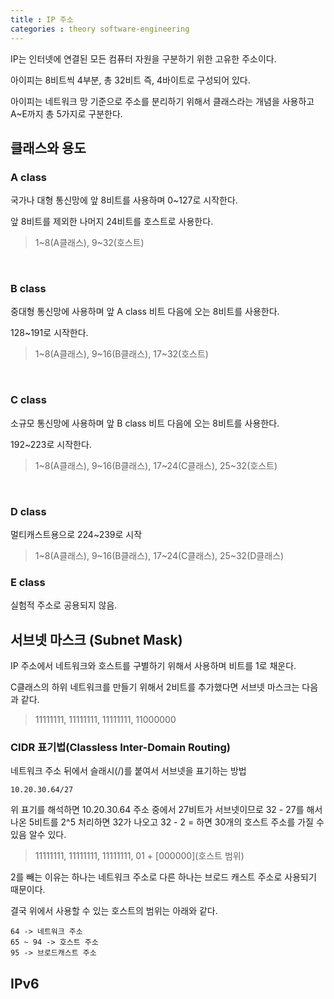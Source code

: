 ```yaml
---
title : IP 주소
categories : theory software-engineering
---
```


IP는 인터넷에 연결된 모든 컴퓨터 자원을 구분하기 위한 고유한 주소이다.

아이피는 8비트씩 4부분, 총 32비트 즉, 4바이트로 구성되어 있다.

아이피는 네트워크 망 기준으로 주소를 분리하기 위해서 클래스라는 개념을 사용하고 A~E까지 총 5가지로 구분한다.

## 클래스와 용도

### A class

국가나 대형 통신망에 앞 8비트를 사용하며 0~127로 시작한다.

앞 8비트를 제외한 나머지 24비트를 호스트로 사용한다.

> 1~8(A클래스), 9~32(호스트)

<br>

### B class

중대형 통신망에 사용하며 앞 A class 비트 다음에 오는 8비트를 사용한다.

128~191로 시작한다.

> 1~8(A클래스), 9~16(B클래스), 17~32(호스트)

<br>

### C class

소규모 통신망에 사용하며 앞 B class 비트 다음에 오는 8비트를 사용한다.

192~223로 시작한다.

> 1~8(A클래스), 9~16(B클래스), 17~24(C클래스), 25~32(호스트) 

<br>

### D class

멀티캐스트용으로 224~239로 시작

> 1~8(A클래스), 9~16(B클래스), 17~24(C클래스), 25~32(D클래스)

### E class

실험적 주소로 공용되지 않음.


## 서브넷 마스크 (Subnet Mask)

IP 주소에서 네트워크와 호스트를 구별하기 위해서 사용하며 비트를 1로 채운다.

C클래스의 하위 네트워크를 만들기 위해서 2비트를 추가했다면 서브넷 마스크는  다음과 같다.

>  11111111, 11111111, 11111111, 11000000

### CIDR 표기법(Classless Inter-Domain Routing)

네트워크 주소 뒤에서 슬래시(/)를 붙여서 서브넷을 표기하는 방법

```
10.20.30.64/27
```

위 표기를 해석하면 10.20.30.64 주소 중에서 27비트가 서브넷이므로 
32 - 27를 해서 나온 5비트를 2^5 처리하면 32가 나오고  32 - 2 = 하면 30개의 호스트 주소를 가질 수 있음 알수 있다.

>  11111111, 11111111, 11111111, 01 + [000000](호스트 범위)

2를 빼는 이유는 하나는 네트워크 주소로 다른 하나는 브로드 캐스트 주소로 사용되기 때문이다.

결국 위에서 사용할 수 있는 호스트의 범위는 아래와 같다.

```
64 -> 네트워크 주소
65 ~ 94 -> 호스트 주소
95 -> 브로드캐스트 주소
```

## IPv6